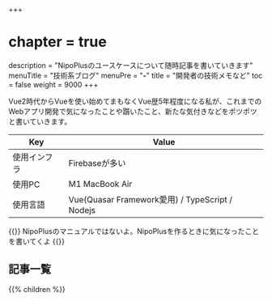 +++
# chapter = true
description = "NipoPlusのユースケースについて随時記事を書いていきます"
menuTitle = "技術系ブログ"
menuPre = "<b>-</b>"
title = "開発者の技術メモなど"
toc = false
weight = 9000
+++

Vue2時代からVueを使い始めてまもなくVue歴5年程度になる私が、これまでのWebアプリ開発で気になったことや躓いたこと、新たな気付きなどをポツポツと書いていきます。

|Key|Value|
|---|---|
|使用インフラ|Firebaseが多い|
|使用PC|M1 MacBook Air|
|使用言語|Vue(Quasar Framework愛用) / TypeScript / Nodejs|

{{<alice pos="right" icon="ok">}}
NipoPlusのマニュアルではないよ。NipoPlusを作るときに気になったことを書いてくよ
{{</alice>}}

<aside id="childrenList">
<h2>記事一覧</h2>
{{% children  %}}
</aside>
